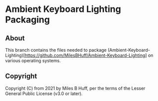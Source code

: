 # Ambient Keyboard Lighting Packaging

## About

This branch contains the files needed to package (Ambient-Keyboard-Lighting)[https://github.com/MilesBHuff/Ambient-Keyboard-Lighting] on various operating systems.

## Copyright

Copyright (C) from 2021 by Miles B Huff, per the terms of the Lesser General Public License (v3.0 or later).
